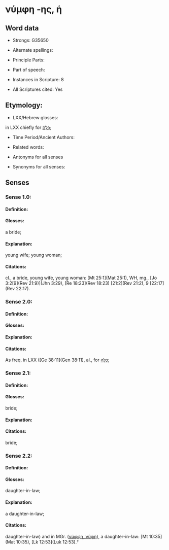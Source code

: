 # νύμφη -ης, ἡ

<!-- Status: S2=NeedsEdits -->
<!-- Lexica used for edits:   -->

## Word data

* Strongs: G35650

* Alternate spellings:



* Principle Parts: 


* Part of speech: 


* Instances in Scripture: 8

* All Scriptures cited: Yes

## Etymology: 


* LXX/Hebrew glosses: 

in LXX chiefly for [כַּלָּה](//en-uhl/H3618);

* Time Period/Ancient Authors: 


* Related words: 

* Antonyms for all senses

* Synonyms for all senses: 


## Senses 


### Sense  1.0: 

#### Definition: 

#### Glosses: 

a bride; 

#### Explanation: 

young wife; 
young woman; 

#### Citations: 

cl., a bride, young wife, young woman: [Mt 25:1](Mat 25:1), WH, mg., [Jo 3:2[9](Rev 21:9)](Jhn 3:29), [Re 18:23](Rev 18:23) [21:2](Rev 21:2), 9 [22:17](Rev 22:17).

### Sense  2.0: 

#### Definition: 


#### Glosses:



#### Explanation:



#### Citations: 

As freq. in LXX ([Ge 38:11](Gen 38:11), al., for [כַּלָּה](//en-uhl/H3618);

### Sense  2.1: 

#### Definition: 

#### Glosses: 

bride; 

#### Explanation: 


#### Citations: 

bride;

### Sense  2.2: 

#### Definition: 

#### Glosses: 

daughter-in-law; 

#### Explanation: 

a daughter-in-law; 

#### Citations: 

daughter-in-law) and in MGr. ([νύφφη, νύφη]()), a daughter-in-law: [Mt 10:35](Mat 10:35), [Lk 12:53](Luk 12:53).†
